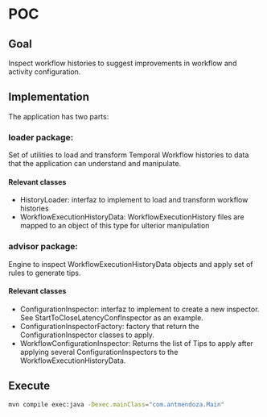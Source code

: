 # POC

## Goal
Inspect workflow histories to suggest improvements in workflow and activity configuration. 


## Implementation
The application has two parts:

### loader package: 
Set of utilities to load and transform Temporal Workflow histories to data that the application can understand and 
manipulate.

#### Relevant classes
  - HistoryLoader: interfaz to implement to load and transform workflow histories
  - WorkflowExecutionHistoryData: WorkflowExecutionHistory files are mapped to an object of this type for ulterior manipulation

### advisor package: 
Engine to inspect WorkflowExecutionHistoryData objects and apply set of rules to generate tips.

#### Relevant classes
  - ConfigurationInspector: interfaz to implement to create a new inspector. See StartToCloseLatencyConfInspector as an example.
  - ConfigurationInspectorFactory: factory that return the ConfigurationInspector classes to apply.
  - WorkflowConfigurationInspector: Returns the list of Tips to apply after applying several ConfigurationInspectors to 
the WorkflowExecutionHistoryData.


## Execute

```bash
mvn compile exec:java -Dexec.mainClass="com.antmendoza.Main"
``` 


